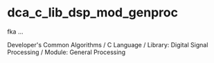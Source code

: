 # dca_c_lib_dsp_mod_genproc

fka ...

Developer's Common Algorithms / C Language / Library: Digital Signal Processing / Module: General Processing
